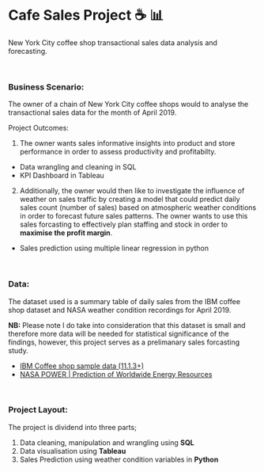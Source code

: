 # Cafe Sales Project ☕ 📊
New York City coffee shop transactional sales data analysis and forecasting.

<br>

### Business Scenario:
The owner of a chain of New York City coffee shops would to analyse the transactional sales data for the month of April 2019.

Project Outcomes:
1. The owner wants sales informative insights into product and store performance in order to assess productivity and profitabilty.
  - Data wrangling and cleaning in SQL
  - KPI Dashboard in Tableau

2. Additionally, the owner would then like to investigate the influence of weather on sales traffic by creating a model that could predict daily sales count (number of sales) based on atmospheric weather conditions in order to forecast future sales patterns. The owner wants to use this sales forcasting to effectively plan staffing and stock in order to **maximise the profit margin**.
  - Sales prediction using multiple linear regression in python


<br>

### Data:
The dataset used is a summary table of daily sales from the IBM coffee shop dataset and NASA weather condition recordings for April 2019.

**NB:** Please note I do take into consideration that this dataset is small and therefore more data will be needed for statistical significance of the findings, however, this project serves as a prelimanary sales forcasting study.

- [IBM Coffee shop sample data (11.1.3+)](https://community.ibm.com/community/user/businessanalytics/blogs/steven-macko/2019/07/12/beanie-coffee-1113)
- [NASA POWER | Prediction of Worldwide Energy Resources](https://power.larc.nasa.gov)

<br>

### Project Layout:
The project is dividend into three parts;
  1. Data cleaning, manipulation and wrangling using **SQL**
  2. Data visualisation using **Tableau**
  3. Sales Prediction using weather condition variables in **Python**
